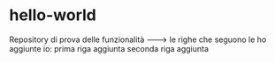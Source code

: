 # hello-world
Repository di prova delle funzionalità
---> le righe che seguono le ho aggiunte io:
prima riga aggiunta
seconda riga aggiunta
